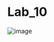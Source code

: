 # Lab_10
![image](https://user-images.githubusercontent.com/113889753/224638443-fdc28c5a-6ccb-401d-b5cf-ac492ced0db9.png)
